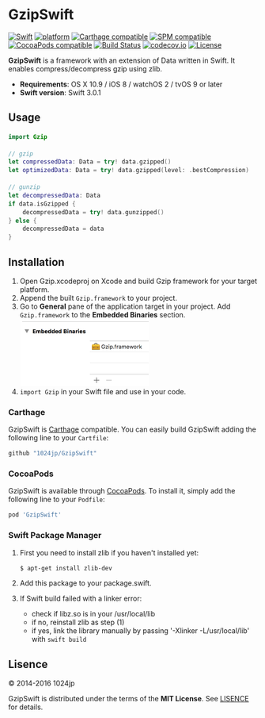 
GzipSwift
========================

[![Swift](https://img.shields.io/badge/Swift-3.0.1-blue.svg)]()
[![platform](https://img.shields.io/badge/platform-macOS|iOS|watchOS|tvOS|Linux-blue.svg)]()
[![Carthage compatible](https://img.shields.io/badge/Carthage-✔-4BC51D.svg?style=flat)](https://github.com/Carthage/Carthage)
[![SPM compatible](https://img.shields.io/badge/SPM-✔-4BC51D.svg?style=flat)](https://swift.org/package-manager/)
[![CocoaPods compatible](http://img.shields.io/cocoapods/v/GzipSwift.svg?style=flat)](http://cocoadocs.org/docsets/GzipSwift)
[![Build Status](https://img.shields.io/travis/1024jp/GzipSwift/master.svg?style=flat)](https://travis-ci.org/1024jp/GzipSwift)
[![codecov.io](https://codecov.io/gh/1024jp/GzipSwift/branch/master/graphs/badge.svg)](https://codecov.io/gh/1024jp/GzipSwift)
[![License](https://img.shields.io/github/license/1024jp/GzipSwift.svg)](https://github.com/1024jp/GzipSwift/blob/develop/LICENSE)

__GzipSwift__ is a framework with an extension of Data written in Swift. It enables compress/decompress gzip using zlib.

- __Requirements__: OS X 10.9 / iOS 8 / watchOS 2 / tvOS 9 or later
- __Swift version__: Swift 3.0.1


## Usage

```swift
import Gzip

// gzip
let compressedData: Data = try! data.gzipped()
let optimizedData: Data = try! data.gzipped(level: .bestCompression)

// gunzip
let decompressedData: Data
if data.isGzipped {
    decompressedData = try! data.gunzipped()
} else {
    decompressedData = data
}
```


## Installation

1. Open Gzip.xcodeproj on Xcode and build Gzip framework for your target platform.
2. Append the built `Gzip.framework` to your project.
3. Go to __General__ pane of the application target in your project. Add `Gzip.framework` to the __Embedded Binaries__ section.
    <br /><img src="Documentation/EmbeddedBinaries@2x.png" height="135"/>
4. `import Gzip` in your Swift file and use in your code.

### Carthage
GzipSwift is [Carthage](https://github.com/Carthage/Carthage) compatible. You can easily build GzipSwift adding the following line to your `Cartfile`:

```ruby
github "1024jp/GzipSwift"
```

### CocoaPods
GzipSwift is available through [CocoaPods](http://cocoapods.org). To install
it, simply add the following line to your `Podfile`:

```ruby
pod 'GzipSwift'
```

### Swift Package Manager

1. First you need to install zlib if you haven't installed yet:
   
    ```bash
    $ apt-get install zlib-dev
    ```
2. Add this package to your package.swift.
3. If Swift build failed with a linker error:
    * check if libz.so is in your /usr/local/lib
    * if no, reinstall zlib as step (1)
    * if yes, link the library manually by passing '-Xlinker -L/usr/local/lib' with `swift build`


## Lisence

© 2014-2016 1024jp

GzipSwift is distributed under the terms of the __MIT License__. See [LISENCE](LISENCE) for details.

